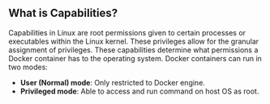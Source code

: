 ## What is Capabilities?
Capabilities in Linux are root permissions given to certain processes or executables within the Linux kernel. These privileges allow for the granular assignment of privileges. These capabilities determine what permissions a Docker container has to the operating system. Docker containers can run in two modes:
- **User (Normal) mode**: Only restricted to Docker engine.
- **Privileged mode**: Able to access and run command on host OS as root.
